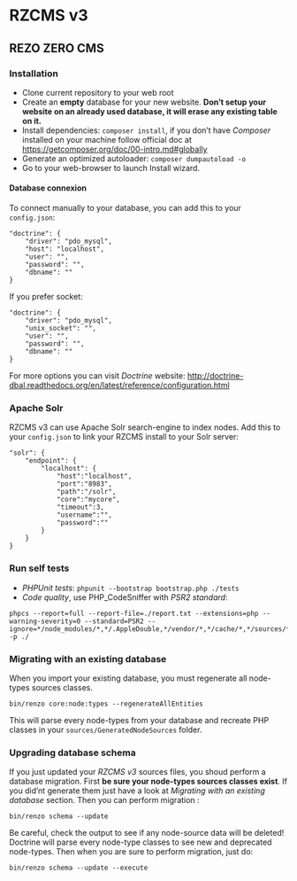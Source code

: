 # RZCMS v3
## REZO ZERO CMS

### Installation

* Clone current repository to your web root
* Create an **empty** database for your new website.
**Don’t setup your website on an already used database, it will erase any existing table on it.**
* Install dependencies: `composer install`, if you don’t have *Composer* installed on your machine
follow official doc at https://getcomposer.org/doc/00-intro.md#globally
* Generate an optimized autoloader: `composer dumpautoload -o`
* Go to your web-browser to launch Install wizard.

#### Database connexion

To connect manually to your database, you can add this to your `config.json`:

```
"doctrine": {
    "driver": "pdo_mysql",
    "host": "localhost",
    "user": "",
    "password": "",
    "dbname": ""
}
```

If you prefer socket:

```
"doctrine": {
    "driver": "pdo_mysql",
    "unix_socket": "",
    "user": "",
    "password": "",
    "dbname": ""
}
```

For more options you can visit *Doctrine* website: http://doctrine-dbal.readthedocs.org/en/latest/reference/configuration.html

### Apache Solr

RZCMS v3 can use Apache Solr search-engine to index nodes.
Add this to your `config.json` to link your RZCMS install to your Solr server:

```
"solr": {
    "endpoint": {
        "localhost": {
            "host":"localhost",
            "port":"8983",
            "path":"/solr",
            "core":"mycore",
            "timeout":3,
            "username":"",
            "password":""
        }
    }
}
```

### Run self tests

* *PHPUnit tests*: `phpunit --bootstrap bootstrap.php ./tests`
* *Code quality*, use PHP_CodeSniffer with *PSR2 standard*:
```
phpcs --report=full --report-file=./report.txt --extensions=php --warning-severity=0 --standard=PSR2 --ignore=*/node_modules/*,*/.AppleDouble,*/vendor/*,*/cache/*,*/sources/*,*/Tests/* -p ./
```

### Migrating with an existing database

When you import your existing database, you must regenerate all node-types sources classes.

```
bin/renzo core:node:types --regenerateAllEntities
```

This will parse every node-types from your database and recreate PHP classes in your `sources/GeneratedNodeSources` folder.

### Upgrading database schema

If you just updated your *RZCMS v3* sources files, you shoud perform a database migration.
First **be sure your node-types sources classes exist**.
If you did’nt generate them just have a look at *Migrating with an existing database* section.
Then you can perform migration :

```
bin/renzo schema --update
```

Be careful, check the output to see if any node-source data will be deleted!
Doctrine will parse every node-type classes to see new and deprecated node-types.
Then when you are sure to perform migration, just do:

```
bin/renzo schema --update --execute
```

